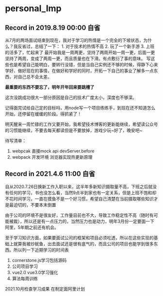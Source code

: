 # personal_Imp

## Record in 2019.8.19 00:00 自省

从7月的两场面试结束到现在，我对于学习的热情是一个完全的下坡状态，为什么？我反省过，总结了一下：
    1. 对于技术的热情不高
    2. 玩了一个新手游
    3. 上班的活多了，忙起来了
最开始我是一周两更，坚持了两周开始一周一更，后面一更坚持了两周，变成了两周一更，而且质量也在下滑。有点敷衍了事的意味。
写这些也是希望自己能明白，要转行没错，但是当自己实例还不够的时候，得静下心来学好、做好现在的事情，在做好和学好的同时，开拓一下自己的事业了解多一点东西，对自己总不会太差。

**最重要的东西不要忘了，明年开年回来要跳槽了**

这次没跳成功很大一部分原因是自己的技术广度太小，深度也不够深。

记得面完试给自己定的目标吗，用node写一个项目练练手，到现在还不知道怎么开始，还停留在缓缓的阶段。得抓紧了！

明天醒来一周忙碌的工作又要开始，我希望技术博客的更新能继续，希望读公众号的习惯能继续，不要去每天都读但是不要放掉，游戏少玩~好了，晚安吧~



待写清单：
1. webpcak 直接mock api  devServer.before
2. webpack 开发环境 浏览器实现热更新原理

## Record in 2021.4.6 11:00 自省

自从2020.7.26日换新工作入职以来，这半年多新知识摄取量不高，下班之后就没有任何的学习，书也没怎么看，当然9点半到家也有一定关系，但是上班不饱和却不花时间学习，一直在摸鱼不是一个好习惯，希望自己清楚在当前摄取哪些知识才是最迫切的，不要本末倒置

由于公司的环境不是很友好，工作量目前也不大，导致工作稳定性不高（随时有可能被裁），所以还是有一点压力的，当然压力也是动力，明年3月份一定要面一下阿里，5年期之前还有机会。

至于学习知识方面，如果要面试公司的框架和项目必须吃透，所以在这些实现的基础上就算我被炒鱿鱼，出去面试还是很有底气的，而且公司的项目也能学到很多东西。所以列一下近期学习的时间表

1. cornerstone.js学习包括源码
2. 公司项目学习
3. vue2.0 vue3.0学习强化
4. 算法每周训练

2021.10月检查学习成果 在制定面阿里计划